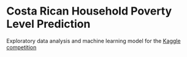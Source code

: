 # Costa Rican Household Poverty Level Prediction

Exploratory data analysis and machine learning model for the [Kaggle competition](https://www.kaggle.com/c/costa-rican-household-poverty-prediction)
